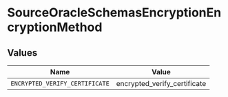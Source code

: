 # SourceOracleSchemasEncryptionEncryptionMethod


## Values

| Name                           | Value                          |
| ------------------------------ | ------------------------------ |
| `ENCRYPTED_VERIFY_CERTIFICATE` | encrypted_verify_certificate   |